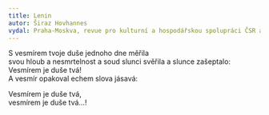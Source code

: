 ```yaml
---
title: Lenin 
autor: Širaz Hovhannes
vydal: Praha-Moskva, revue pro kulturní a hospodářskou spolupráci ČSR a SSSR, ročník I., 1951, z armenštiny přeložil Jaromír Jedlička
---
```


S vesmírem tvoje duše jednoho dne měřila   
svou hloub a nesmrtelnost a soud slunci svěřila 
a slunce zašeptalo: Vesmírem je duše tvá!   
A vesmír opakoval echem slova jásavá:

Vesmírem je duše tvá,   
vesmírem je duše tvá...!